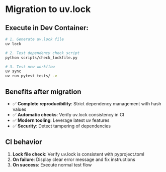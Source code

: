 # Migration to uv.lock

## Execute in Dev Container:

```bash
# 1. Generate uv.lock file
uv lock

# 2. Test dependency check script
python scripts/check_lockfile.py

# 3. Test new workflow
uv sync
uv run pytest tests/ -v
```

## Benefits after migration

- ✅ **Complete reproducibility**: Strict dependency management with hash values
- ✅ **Automatic checks**: Verify uv.lock consistency in CI
- ✅ **Modern tooling**: Leverage latest uv features
- ✅ **Security**: Detect tampering of dependencies

## CI behavior

1. **Lock file check**: Verify uv.lock is consistent with pyproject.toml
2. **On failure**: Display clear error message and fix instructions
3. **On success**: Execute normal test flow
